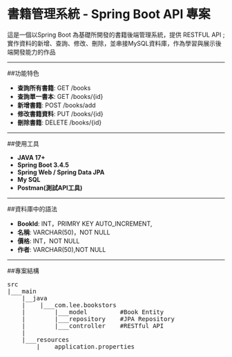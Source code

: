 # 書籍管理系統 - Spring Boot API 專案

這是一個以Spring Boot 為基礎所開發的書籍後端管理系統，提供 RESTFUL API ;
實作資料的新增、查詢、修改、刪除，並串接MySQL資料庫，作為學習與展示後端開發能力的作品

---

##功能特色

- **查詢所有書籍**: GET /books
- **查詢單一書本**: GET /books/{id}
- **新增書籍**: POST /books/add
- **修改書籍資料**: PUT /books/{id}
- **刪除書籍**: DELETE /books/{id}

---

##使用工具

- **JAVA 17+**
- **Spring Boot 3.4.5**
- **Spring Web / Spring  Data JPA**
- **My SQL**
- **Postman(測試API工具)**

---

##資料庫中的語法

- **BookId**: INT，PRIMRY KEY AUTO_INCREMENT,
- **名稱**: VARCHAR(50)，NOT NULL
- **價格**: INT，NOT NULL
- **作者**: VARCHAR(50),NOT NULL

---

##專案結構

<pre>
src
|___main
    |__java
    |    |___com.lee.bookstors
    |        |___model         #Book Entity
    |        |___repository    #JPA Repository
    |        |___controller    #RESTful API
    |
    |___resources
        |____application.properties
</pre>
